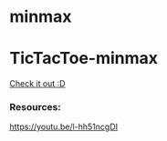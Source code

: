 # minmax
# TicTacToe-minmax
[Check it out :D](https://gokulsudheesh.github.io/minmax/)

### Resources:
https://youtu.be/l-hh51ncgDI
